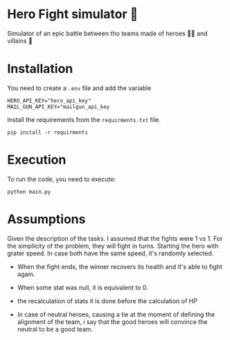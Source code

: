 # Hero Fight simulator 🦇 
Simulator of an epic battle between tho teams made of heroes 🦸‍♀️ and villains 🦹

# Installation
You need to create a ```.env``` file and add the variable 
``` 
HERO_API_KEY="hero_api_key" 
MAIL_GUN_API_KEY="mailgun_api_key
```

Install the requirements from the ```requirments.txt``` file.
``` 
pip install -r requirments
``` 

# Execution
To run the code, you need to execute:
``` 
python main.py
``` 

# Assumptions
Given the description of the tasks. I assumed that the fights were 1 vs 1. For the simplicity of the problem, they will fight in turns. Starting the hero with grater speed. In case both have the same speed, it's randomly selected.

- When the fight ends, the winner recovers its health and It's able to fight again.

- When some stat was null, it is equivalent to 0.

- the recalculation of stats it is done before the calculation of HP

- In case of neutral heroes, causing a tie at the moment of defining the alignment of the team, i say that the good heroes will convince the neutral to be a good team.

